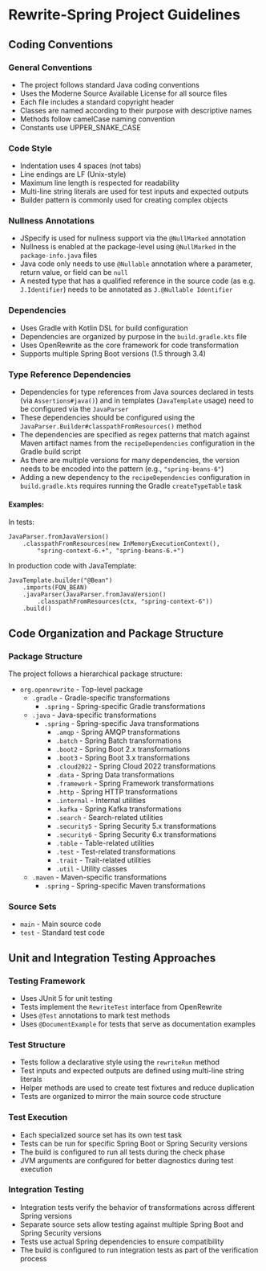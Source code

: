 # Rewrite-Spring Project Guidelines

## Coding Conventions

### General Conventions
- The project follows standard Java coding conventions
- Uses the Moderne Source Available License for all source files
- Each file includes a standard copyright header
- Classes are named according to their purpose with descriptive names
- Methods follow camelCase naming convention
- Constants use UPPER_SNAKE_CASE

### Code Style
- Indentation uses 4 spaces (not tabs)
- Line endings are LF (Unix-style)
- Maximum line length is respected for readability
- Multi-line string literals are used for test inputs and expected outputs
- Builder pattern is commonly used for creating complex objects

### Nullness Annotations
- JSpecify is used for nullness support via the `@NullMarked` annotation
- Nullness is enabled at the package-level using `@NullMarked` in the `package-info.java` files
- Java code only needs to use `@Nullable` annotation where a parameter, return value, or field can be `null`
- A nested type that has a qualified reference in the source code (as e.g. `J.Identifier`) needs to be annotated as `J.@Nullable Identifier`

### Dependencies
- Uses Gradle with Kotlin DSL for build configuration
- Dependencies are organized by purpose in the `build.gradle.kts` file
- Uses OpenRewrite as the core framework for code transformation
- Supports multiple Spring Boot versions (1.5 through 3.4)

### Type Reference Dependencies
- Dependencies for type references from Java sources declared in tests (via `Assertions#java()`) and in templates (`JavaTemplate` usage) need to be configured via the `JavaParser`
- These dependencies should be configured using the `JavaParser.Builder#classpathFromResources()` method
- The dependencies are specified as regex patterns that match against Maven artifact names from the `recipeDependencies` configuration in the Gradle build script
- As there are multiple versions for many dependencies, the version needs to be encoded into the pattern (e.g., `"spring-beans-6"`)
- Adding a new dependency to the `recipeDependencies` configuration in `build.gradle.kts` requires running the Gradle `createTypeTable` task

#### Examples:

In tests:
```
JavaParser.fromJavaVersion()
    .classpathFromResources(new InMemoryExecutionContext(),
        "spring-context-6.+", "spring-beans-6.+")
```

In production code with JavaTemplate:
```
JavaTemplate.builder("@Bean")
    .imports(FQN_BEAN)
    .javaParser(JavaParser.fromJavaVersion()
        .classpathFromResources(ctx, "spring-context-6"))
    .build()
```

## Code Organization and Package Structure

### Package Structure
The project follows a hierarchical package structure:

- `org.openrewrite` - Top-level package
  - `.gradle` - Gradle-specific transformations
    - `.spring` - Spring-specific Gradle transformations
  - `.java` - Java-specific transformations
    - `.spring` - Spring-specific Java transformations
      - `.amqp` - Spring AMQP transformations
      - `.batch` - Spring Batch transformations
      - `.boot2` - Spring Boot 2.x transformations
      - `.boot3` - Spring Boot 3.x transformations
      - `.cloud2022` - Spring Cloud 2022 transformations
      - `.data` - Spring Data transformations
      - `.framework` - Spring Framework transformations
      - `.http` - Spring HTTP transformations
      - `.internal` - Internal utilities
      - `.kafka` - Spring Kafka transformations
      - `.search` - Search-related utilities
      - `.security5` - Spring Security 5.x transformations
      - `.security6` - Spring Security 6.x transformations
      - `.table` - Table-related utilities
      - `.test` - Test-related transformations
      - `.trait` - Trait-related utilities
      - `.util` - Utility classes
  - `.maven` - Maven-specific transformations
    - `.spring` - Spring-specific Maven transformations

### Source Sets
- `main` - Main source code
- `test` - Standard test code

## Unit and Integration Testing Approaches

### Testing Framework
- Uses JUnit 5 for unit testing
- Tests implement the `RewriteTest` interface from OpenRewrite
- Uses `@Test` annotations to mark test methods
- Uses `@DocumentExample` for tests that serve as documentation examples

### Test Structure
- Tests follow a declarative style using the `rewriteRun` method
- Test inputs and expected outputs are defined using multi-line string literals
- Helper methods are used to create test fixtures and reduce duplication
- Tests are organized to mirror the main source code structure

### Test Execution
- Each specialized source set has its own test task
- Tests can be run for specific Spring Boot or Spring Security versions
- The build is configured to run all tests during the check phase
- JVM arguments are configured for better diagnostics during test execution

### Integration Testing
- Integration tests verify the behavior of transformations across different Spring versions
- Separate source sets allow testing against multiple Spring Boot and Spring Security versions
- Tests use actual Spring dependencies to ensure compatibility
- The build is configured to run integration tests as part of the verification process
